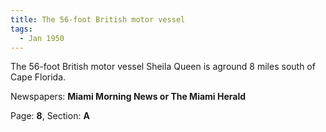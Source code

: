 ```yaml
---  
title: The 56-foot British motor vessel  
tags:  
  - Jan 1950  
---  
```

  
The 56-foot British motor vessel Sheila Queen is aground 8 miles south of Cape Florida.  
  
Newspapers: **Miami Morning News or The Miami Herald**  
  
Page: **8**, Section: **A** 
